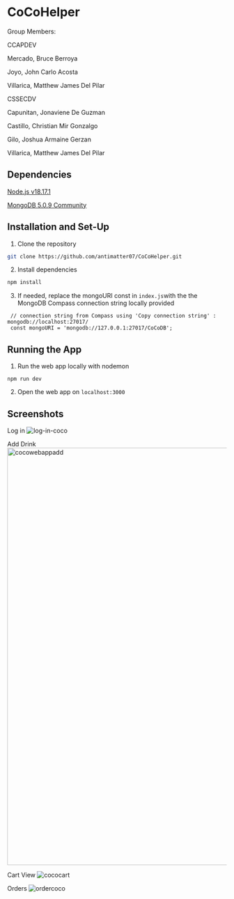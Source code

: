 # CoCoHelper

Group Members:

CCAPDEV

Mercado, Bruce Berroya

Joyo, John Carlo Acosta

Villarica, Matthew James Del Pilar


CSSECDV

Capunitan, Jonaviene De Guzman

Castillo, Christian Mir Gonzalgo

Gilo, Joshua Armaine Gerzan

Villarica, Matthew James Del Pilar

## Dependencies
[Node.js v18.17.1](https://nodejs.org/en)

[MongoDB 5.0.9 Community](https://www.mongodb.com/try/download/community-edition/releases/archive)

## Installation and Set-Up

1. Clone the repository

```bash
git clone https://github.com/antimatter07/CoCoHelper.git
```
2. Install dependencies 
```bash
npm install
```
3. If needed, replace the mongoURI const in `index.js`with the the MongoDB Compass connection string locally provided
```
 // connection string from Compass using 'Copy connection string' : mongodb://localhost:27017/
 const mongoURI = 'mongodb://127.0.0.1:27017/CoCoDB';
```
## Running the App
1. Run the web app locally with nodemon
```
npm run dev
```
2. Open the web app on `localhost:3000`

## Screenshots

Log in
![log-in-coco](https://github.com/antimatter07/CoCoHelper/assets/53604004/c06e8958-2c53-45e4-9147-0df31235e258)

Add Drink
<img width="959" alt="cocowebappadd" src="https://github.com/antimatter07/CoCoHelper/assets/53604004/5a1ea039-f38d-4dea-885c-72a1b588f6db">

Cart View
![cococart](https://github.com/antimatter07/CoCoHelper/assets/53604004/bd15ab6f-8048-4a2e-998d-be0ce0477778)

Orders 
![ordercoco](https://github.com/antimatter07/CoCoHelper/assets/53604004/82709b2e-17ce-48ff-85ab-931cb1cfc4b5)
